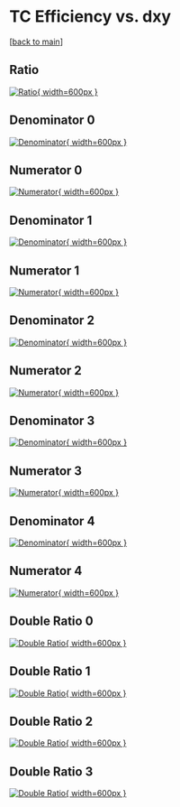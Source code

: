 # TC Efficiency vs. dxy

[[back to main](./)]



## Ratio

[![Ratio](../mtv/var/TC_vtr_0_1_eff_dxy.png){ width=600px }](../mtv/var/TC_vtr_0_1_eff_dxy.pdf)

## Denominator 0

[![Denominator](../mtv/den/TC_vtr_0_1_eff_dxy_den0.png){ width=600px }](../mtv/den/TC_vtr_0_1_eff_dxy_den0.pdf)

## Numerator 0

[![Numerator](../mtv/num/TC_vtr_0_1_eff_dxy_num0.png){ width=600px }](../mtv/num/TC_vtr_0_1_eff_dxy_num0.pdf)

## Denominator 1

[![Denominator](../mtv/den/TC_vtr_0_1_eff_dxy_den1.png){ width=600px }](../mtv/den/TC_vtr_0_1_eff_dxy_den1.pdf)

## Numerator 1

[![Numerator](../mtv/num/TC_vtr_0_1_eff_dxy_num1.png){ width=600px }](../mtv/num/TC_vtr_0_1_eff_dxy_num1.pdf)

## Denominator 2

[![Denominator](../mtv/den/TC_vtr_0_1_eff_dxy_den2.png){ width=600px }](../mtv/den/TC_vtr_0_1_eff_dxy_den2.pdf)

## Numerator 2

[![Numerator](../mtv/num/TC_vtr_0_1_eff_dxy_num2.png){ width=600px }](../mtv/num/TC_vtr_0_1_eff_dxy_num2.pdf)

## Denominator 3

[![Denominator](../mtv/den/TC_vtr_0_1_eff_dxy_den3.png){ width=600px }](../mtv/den/TC_vtr_0_1_eff_dxy_den3.pdf)

## Numerator 3

[![Numerator](../mtv/num/TC_vtr_0_1_eff_dxy_num3.png){ width=600px }](../mtv/num/TC_vtr_0_1_eff_dxy_num3.pdf)

## Denominator 4

[![Denominator](../mtv/den/TC_vtr_0_1_eff_dxy_den4.png){ width=600px }](../mtv/den/TC_vtr_0_1_eff_dxy_den4.pdf)

## Numerator 4

[![Numerator](../mtv/num/TC_vtr_0_1_eff_dxy_num4.png){ width=600px }](../mtv/num/TC_vtr_0_1_eff_dxy_num4.pdf)

## Double Ratio 0

[![Double Ratio](../mtv/ratio/TC_vtr_0_1_eff_dxy_ratio0.png){ width=600px }](../mtv/ratio/TC_vtr_0_1_eff_dxy_ratio0.pdf)

## Double Ratio 1

[![Double Ratio](../mtv/ratio/TC_vtr_0_1_eff_dxy_ratio1.png){ width=600px }](../mtv/ratio/TC_vtr_0_1_eff_dxy_ratio1.pdf)

## Double Ratio 2

[![Double Ratio](../mtv/ratio/TC_vtr_0_1_eff_dxy_ratio2.png){ width=600px }](../mtv/ratio/TC_vtr_0_1_eff_dxy_ratio2.pdf)

## Double Ratio 3

[![Double Ratio](../mtv/ratio/TC_vtr_0_1_eff_dxy_ratio3.png){ width=600px }](../mtv/ratio/TC_vtr_0_1_eff_dxy_ratio3.pdf)

